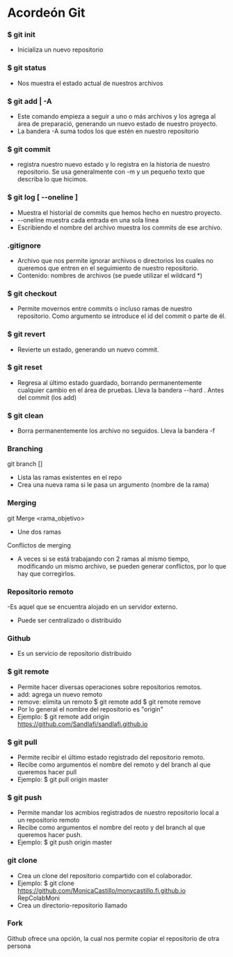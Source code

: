 # Acordeón Git

### $ git init
 - Inicializa un nuevo repositorio

### $ git status
- Nos muestra el estado actual de nuestros archivos

### $ git add <archivo> | -A
 - Este comando empieza a seguir a uno o más archivos y los agrega al área de preparació, generando un nuevo estado de nuestro proyecto.
 - La bandera -A  suma todos los que estén en nuestro repositorio
 
### $ git commit
- registra nuestro nuevo estado y lo registra en la historia de nuestro repositorio. Se usa generalmente con -m y un pequeño texto que describa lo que hicimos.

### $ git log [ --oneline <archivo>]
- Muestra el historial de commits que hemos hecho en nuestro proyecto.
- --oneline muestra cada entrada en una sola línea
- Escribiendo el nombre del archivo muestra los commits de ese archivo.

### .gitignore
- Archivo que nos permite ignorar archivos o directorios los cuales no queremos que entren en el seguimiento de nuestro repositorio.
- Contenido: nombres de archivos (se puede utilizar el wildcard *)

### $ git checkout
- Permite movernos entre commits o incluso ramas de nuestro repositorio. Como argumento se introduce el id del commit o parte de él.

### $ git revert <id>
- Revierte un estado, generando un nuevo commit.

### $ git reset
- Regresa al último estado guardado, borrando permanentemente cualquier cambio en el área de pruebas. Lleva la bandera --hard . Antes del commit (los add)

### $ git clean
- Borra permanentemente los archivo no seguidos. Lleva la bandera -f

### Branching
git branch [<rama>]
- Lista las ramas existentes en el repo
- Crea una nueva rama si le pasa un argumento (nombre de la rama)

### Merging
git Merge <rama_objetivo>
- Une dos ramas

Conflictos de merging
- A veces si se está trabajando con 2 ramas al mismo tiempo, modificando un mismo archivo, se pueden generar conflictos, por lo que hay que corregirlos.

### Repositorio remoto
-Es aquel que se encuentra alojado en un servidor externo.
- Puede ser centralizado o distribuido

### Github
- Es un servicio de repositorio distribuido

### $ git remote
- Permite hacer diversas operaciones sobre repositorios remotos.
- add: agrega un nuevo remoto
- remove: elimita un remoto
     $ git remote add <nombre> <url>
     $ git remote remove <nombre>
- Por lo general el nombre del repositorio es "origin"
- Ejemplo: $ git remote add origin https://github.com/Sandlafi/sandlafi.github.io

### $ git pull
- Permite recibir el último estado registrado del repositorio remoto.
- Recibe como argumentos el nombre del remoto y del branch al que queremos hacer pull
- Ejemplo: $ git pull origin master

### $ git push 
- Permite mandar los acmbios registrados de nuestro repositorio local a un repositorio remoto
- Recibe como argumentos el nombre del reoto y del branch al que queremos hacer push.
- Ejemplo: $ git push origin master

### git clone  <URL colaborador> <nombre>
- Crea un clone del repositorio compartido con el colaborador. 
- Ejemplo: $ git clone https://github.com/MonicaCastillo/monycastillo.fi.github.io RepColabMoni
- Crea un directorio-repositorio llamado <nombre>

### Fork
Github ofrece una opción, la cual nos permite copiar el repositorio de otra persona



